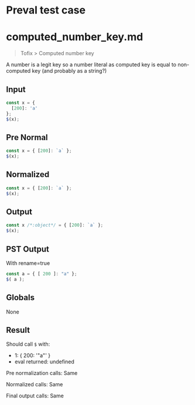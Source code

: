 # Preval test case

# computed_number_key.md

> Tofix > Computed number key

A number is a legit key so a number literal as computed key is equal to non-computed key (and probably as a string?)

## Input

`````js filename=intro
const x = {
  [200]: 'a'
};
$(x);
`````

## Pre Normal


`````js filename=intro
const x = { [200]: `a` };
$(x);
`````

## Normalized


`````js filename=intro
const x = { [200]: `a` };
$(x);
`````

## Output


`````js filename=intro
const x /*:object*/ = { [200]: `a` };
$(x);
`````

## PST Output

With rename=true

`````js filename=intro
const a = { [ 200 ]: "a" };
$( a );
`````

## Globals

None

## Result

Should call `$` with:
 - 1: { 200: '"a"' }
 - eval returned: undefined

Pre normalization calls: Same

Normalized calls: Same

Final output calls: Same
